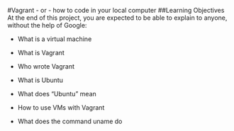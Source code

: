 #Vagrant - or - how to code in your local computer
##Learning Objectives
At the end of this project, you are expected to be able to explain to anyone, without the help of Google:

- What is a virtual machine

- What is Vagrant

- Who wrote Vagrant

- What is Ubuntu

- What does “Ubuntu” mean

- How to use VMs with Vagrant

- What does the command uname do
